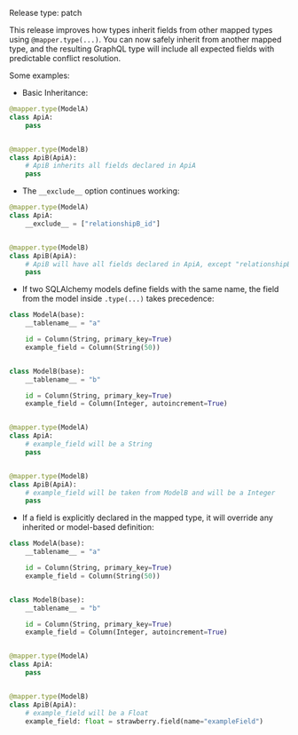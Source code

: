 Release type: patch

This release improves how types inherit fields from other mapped types using `@mapper.type(...)`.
You can now safely inherit from another mapped type, and the resulting GraphQL type will include all expected fields with predictable conflict resolution.

Some examples:

- Basic Inheritance:

```python
@mapper.type(ModelA)
class ApiA:
    pass


@mapper.type(ModelB)
class ApiB(ApiA):
    # ApiB inherits all fields declared in ApiA
    pass
```


- The `__exclude__` option continues working:

```python
@mapper.type(ModelA)
class ApiA:
    __exclude__ = ["relationshipB_id"]


@mapper.type(ModelB)
class ApiB(ApiA):
    # ApiB will have all fields declared in ApiA, except "relationshipB_id"
    pass
```

- If two SQLAlchemy models define fields with the same name, the field from the model inside `.type(...)` takes precedence:

```python
class ModelA(base):
    __tablename__ = "a"

    id = Column(String, primary_key=True)
    example_field = Column(String(50))


class ModelB(base):
    __tablename__ = "b"

    id = Column(String, primary_key=True)
    example_field = Column(Integer, autoincrement=True)


@mapper.type(ModelA)
class ApiA:
    # example_field will be a String
    pass


@mapper.type(ModelB)
class ApiB(ApiA):
    # example_field will be taken from ModelB and will be a Integer
    pass
```


- If a field is explicitly declared in the mapped type, it will override any inherited or model-based definition:

```python
class ModelA(base):
    __tablename__ = "a"

    id = Column(String, primary_key=True)
    example_field = Column(String(50))


class ModelB(base):
    __tablename__ = "b"

    id = Column(String, primary_key=True)
    example_field = Column(Integer, autoincrement=True)


@mapper.type(ModelA)
class ApiA:
    pass


@mapper.type(ModelB)
class ApiB(ApiA):
    # example_field will be a Float
    example_field: float = strawberry.field(name="exampleField")
```
